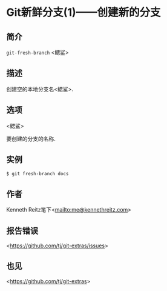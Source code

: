 
# Git新鲜分支(1)——创建新的分支

## 简介

`git-fresh-branch` \<鳃鲨>

## 描述

创建空的本地分支名\<鳃鲨>.

## 选项

  \<鳃鲨>

要创建的分支的名称.

## 实例

```
$ git fresh-branch docs
```

## 作者

Kenneth Reitz笔下\<<mailto:me@kennethreitz.com>>

## 报告错误

\<<https://github.com/tj/git-extras/issues>>

## 也见

\<<https://github.com/tj/git-extras>>
